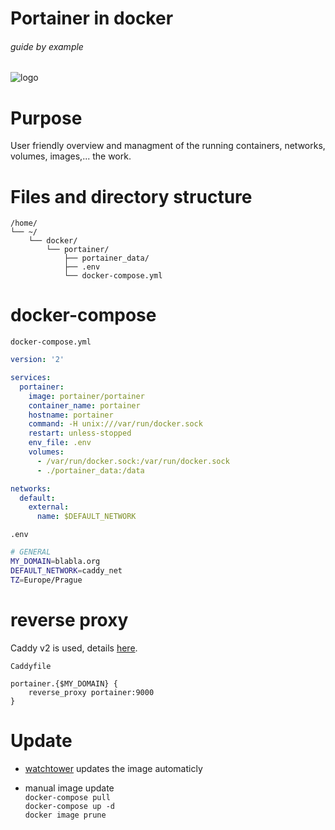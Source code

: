 # Portainer in docker

###### guide by example

![logo](https://i.imgur.com/QxnuB1g.png)

# Purpose

User friendly overview and managment of the running containers,
networks, volumes, images,... the work.

# Files and directory structure

```
/home/
└── ~/
    └── docker/
        └── portainer/
            ├── portainer_data/
            ├── .env
            └── docker-compose.yml
```

# docker-compose

`docker-compose.yml`
```yml
version: '2'

services:
  portainer:
    image: portainer/portainer
    container_name: portainer
    hostname: portainer
    command: -H unix:///var/run/docker.sock
    restart: unless-stopped
    env_file: .env
    volumes:
      - /var/run/docker.sock:/var/run/docker.sock
      - ./portainer_data:/data

networks:
  default:
    external:
      name: $DEFAULT_NETWORK
```

`.env`
```bash
# GENERAL
MY_DOMAIN=blabla.org
DEFAULT_NETWORK=caddy_net
TZ=Europe/Prague
```

# reverse proxy

Caddy v2 is used,
details [here](https://github.com/DoTheEvo/Caddy-v2-docker-example-setup).

`Caddyfile`
```
portainer.{$MY_DOMAIN} {
    reverse_proxy portainer:9000
}
```

# Update

  * [watchtower](https://github.com/DoTheEvo/selfhosted-apps-docker/tree/master/watchtower) updates the image automaticly

  * manual image update</br>
    `docker-compose pull`</br>
    `docker-compose up -d`</br>
    `docker image prune`
